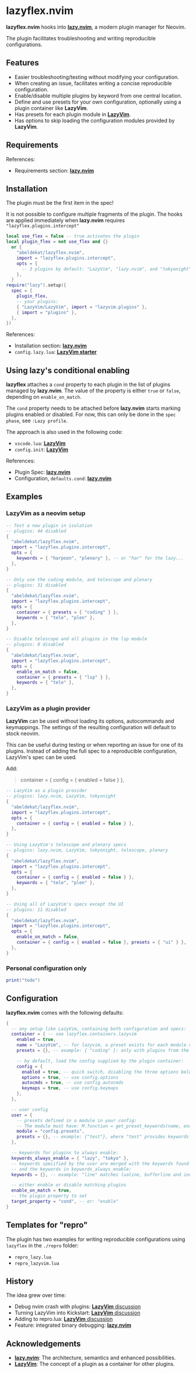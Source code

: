 # lazyflex.nvim

**lazyflex.nvim** hooks into [**lazy.nvim**](https://github.com/folke/lazy.nvim), a modern plugin manager for Neovim.

The plugin facilitates troubleshooting and writing reproducible configurations.

## Features

- Easier troubleshooting/testing without modifying your configuration.
- When creating an issue, facilitates writing a concise reproducible configuration.
- Enable/disable multiple plugins by keyword from one central location.
- Define and use presets for your own configuration, optionally using a plugin container like **LazyVim**.
- Has presets for each plugin module in [**LazyVim**](https://github.com/LazyVim/LazyVim).
- Has options to skip loading the configuration modules provided by **LazyVim**.

## Requirements

References:

- Requirements section: [**lazy.nvim**](https://github.com/folke/lazy.nvim#%EF%B8%8F-requirements)

## Installation

The plugin must be the first item in the spec!

It is not possible to configure multiple fragments of the plugin.
The hooks are applied immediately when **lazy.nvim** requires `"lazyflex.plugins.intercept"`

```lua
local use_flex = false -- true activates the plugin
local plugin_flex = not use_flex and {}
  or {
    "abeldekat/lazyflex.nvim",
    import = "lazyflex.plugins.intercept",
    opts = {
      -- 3 plugins by default: "LazyVim", "lazy.nvim", and "tokyonight"
    },
  }
require("lazy").setup({
  spec = {
    plugin_flex,
    -- your plugins:
    { "LazyVim/LazyVim", import = "lazyvim.plugins" },
    { import = "plugins" },
  },
})
```

References:

- Installation section: [**lazy.nvim**](https://github.com/folke/lazy.nvim#-installation)
- `config.lazy.lua`: [**LazyVim starter**](https://github.com/LazyVim/starter/blob/a13d5c90769ce6177d1e27b46efd967ed52c1d68/lua/config/lazy.lua#L11)

## Using lazy's conditional enabling

**lazyflex** attaches a `cond` property to each plugin in the list of plugins managed by **lazy.nvim**.
The value of the property is either `true` or `false`, depending on `enable_on_match`.

The `cond` property needs to be attached before **lazy.nvim** starts marking plugins enabled or disabled.
For now, this can only be done in the `spec phase`, see `:Lazy profile`.

The approach is also used in the following code:

- `vscode.lua`: [**LazyVim**](https://github.com/LazyVim/LazyVim/blob/3acdac917b79e22b1c3420aabde8b583d0799f6a/lua/lazyvim/plugins/extras/vscode.lua#L24)
- `config.init`: [**LazyVim**](https://github.com/LazyVim/LazyVim/blob/3acdac917b79e22b1c3420aabde8b583d0799f6a/lua/lazyvim/config/init.lua#L187)

References:

- Plugin Spec: [**lazy.nvim**](https://github.com/folke/lazy.nvim#-plugin-spec)
- Configuration, `defaults.cond`: [**lazy.nvim**](https://github.com/folke/lazy.nvim#%EF%B8%8F-configuration)

## Examples

### LazyVim as a neovim setup

```lua
-- Test a new plugin in isolation
-- plugins: 44 disabled
{
  "abeldekat/lazyflex.nvim",
  import = "lazyflex.plugins.intercept",
  opts = {
    keywords = { "harpoon", "plenary" }, -- or "har" for the lazy...
  },
}

-- Only use the coding module, and telescope and plenary
-- plugins: 31 disabled
{
  "abeldekat/lazyflex.nvim",
  import = "lazyflex.plugins.intercept",
  opts = {
    container = { presets = { "coding" } },
    keywords = { "tele", "plen" },
  },
}

-- Disable telescope and all plugins in the lsp module
-- plugins: 8 disabled
{
  "abeldekat/lazyflex.nvim",
  import = "lazyflex.plugins.intercept",
  opts = {
    enable_on_match = false,
    container = { presets = { "lsp" } },
    keywords = { "tele" },
  },
}

```

### LazyVim as a plugin provider

**LazyVim** can be used without loading its options, autocommands and keymappings.
The settings of the resulting configuration will default to stock neovim.

This can be useful during testing or when reporting an issue for one of its plugins.
Instead of adding the full spec to a reproducible configuration, LazyVim's spec
can be used.

Add:

> container = { config = { enabled = false } },

```lua
-- LazyVim as a plugin provider
-- plugins: lazy.nvim, LazyVim, tokyonight
{
  "abeldekat/lazyflex.nvim",
  import = "lazyflex.plugins.intercept",
  opts = {
    container = { config = { enabled = false } },
  },
}

-- Using LazyVim's telescope and plenary specs
-- plugins: lazy.nvim, LazyVim, tokyonight, telescope, plenary
{
  "abeldekat/lazyflex.nvim",
  import = "lazyflex.plugins.intercept",
  opts = {
    container = { config = { enabled = false } },
    keywords = { "tele", "plen" },
  },
}

-- Using all of LazyVim's specs except the UI
-- plugins: 11 disabled
{
  "abeldekat/lazyflex.nvim",
  import = "lazyflex.plugins.intercept",
  opts = {
    enable_on_match = false,
    container = { config = { enabled = false }, presets = { "ui" } },
  },
}
```

### Personal configuration only

```lua
print("todo")
```

## Configuration

**lazyflex.nvim** comes with the following defaults:

```lua
{
  -- any setup like LazyVim, containing both configuration and specs:
  container = { -- see lazyflex.containers.lazyvim
    enabled = true,
    name = "LazyVim", -- for lazyvim, a preset exists for each module containing keywords
    presets = {}, -- example: { "coding" }: only with plugins from the coding module

    -- by default, load the config supplied by the plugin container:
    config = {
      enabled = true, -- quick switch, disabling the three options below:
      options = true, -- use config.options
      autocmds = true, -- use config.autocmds
      keymaps = true, -- use config.keymaps
    },
  },

  -- user config
  user = {
    -- presets defined in a module in your config:
    -- The module must have: M.function = get_preset_keywords(name, enable_on_match)
    module = "config.presets",
    presets = {}, -- example: {"test"}, where "test" provides keywords
  },

  -- keywords for plugins to always enable:
  keywords_always_enable = { "lazy", "tokyo" },
  -- keywords specified by the user are merged with the keywords found in presets
  -- and the keywords in keywords_always_enable:
  keywords = {}, -- example: "line" matches lualine, bufferline and indent-blankline

  -- either enable or disable matching plugins
  enable_on_match = true,
  -- the plugin property to set
  target_property = "cond", -- or: "enable"
}
```

## Templates for "repro"

The plugin has two examples for writing reproducible configurations
using `lazyflex` in the `./repro` folder:

- `repro_lazy.lua`
- `repro_lazyvim.lua`

## History

The idea grew over time:

- Debug nvim crash with plugins: [**LazyVim** discussion](https://github.com/LazyVim/LazyVim/discussions/1322#discussioncomment-6728171)
- Turning LazyVim into Kickstart: [**LazyVim** discussion](https://github.com/LazyVim/LazyVim/discussions/1483)
- Adding to repro.lua: [**LazyVim** discussion](https://github.com/LazyVim/LazyVim/discussions/1493)
- Feature: integrated binary debugging: [**lazy.nvim**](https://github.com/folke/lazy.nvim/issues/1047#issuecomment-1735131704)

## Acknowledgements

- [**lazy.nvim**](https://github.com/folke/lazy.nvim): The architecture, semantics and enhanced possibilities.
- [**LazyVim**](https://github.com/LazyVim/LazyVim): The concept of a plugin as a container for other plugins.
